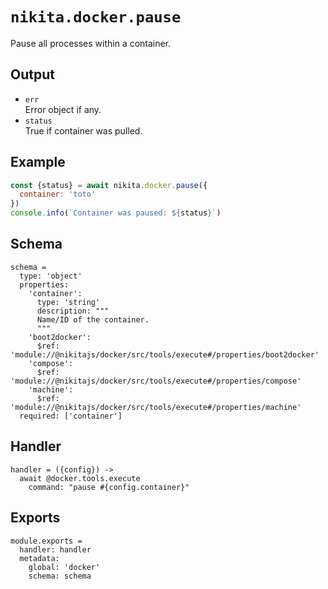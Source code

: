 
# `nikita.docker.pause`

Pause all processes within a container.

## Output

* `err`   
  Error object if any.
* `status`   
  True if container was pulled.

## Example

```js
const {status} = await nikita.docker.pause({
  container: 'toto'
})
console.info(`Container was paused: ${status}`)
```

## Schema

    schema =
      type: 'object'
      properties:
        'container':
          type: 'string'
          description: """
          Name/ID of the container.
          """
        'boot2docker':
          $ref: 'module://@nikitajs/docker/src/tools/execute#/properties/boot2docker'
        'compose':
          $ref: 'module://@nikitajs/docker/src/tools/execute#/properties/compose'
        'machine':
          $ref: 'module://@nikitajs/docker/src/tools/execute#/properties/machine'
      required: ['container']

## Handler

    handler = ({config}) ->
      await @docker.tools.execute
        command: "pause #{config.container}"

## Exports

    module.exports =
      handler: handler
      metadata:
        global: 'docker'
        schema: schema
